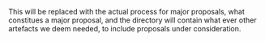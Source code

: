 This will be replaced with the actual process for major proposals, what constitues a major proposal, and the directory will contain what ever other artefacts we deem needed, to include proposals under consideration.
